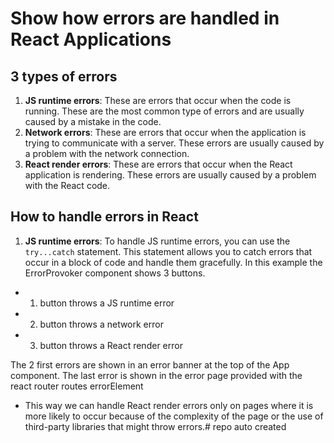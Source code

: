 # Show how errors are handled in React Applications
## 3 types of errors
1. **JS runtime errors**: These are errors that occur when the code is running. These are the most common type of errors and are usually caused by a mistake in the code.
2. **Network errors**: These are errors that occur when the application is trying to communicate with a server. These errors are usually caused by a problem with the network connection.
3. **React render errors**: These are errors that occur when the React application is rendering. These errors are usually caused by a problem with the React code.

## How to handle errors in React
1. **JS runtime errors**: To handle JS runtime errors, you can use the `try...catch` statement. This statement allows you to catch errors that occur in a block of code and handle them gracefully. In this example the ErrorProvoker component shows 3 buttons.
  - 1. button throws a JS runtime error
  - 2. button throws a network error
  - 3. button throws a React render error

The 2 first errors are shown in an error banner at the top of the App component. The last error is shown in the error page provided with the react router routes errorElement

- This way we can handle React render errors only on pages where it is more likely to occur because of the complexity of the page or the use of third-party libraries that might throw errors.# repo auto created
